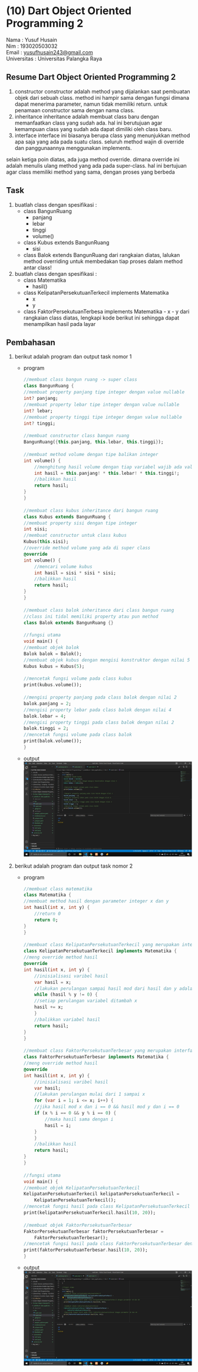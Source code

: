 # (10) Dart Object Oriented Programming 2

Nama : Yusuf Husain <br>
Nim : 193020503032 <br>
Email : yusufhusain243@gmail.com <br>
Universitas : Universitas Palangka Raya

## Resume Dart Object Oriented Programming 2

1. constructor
   constructor adalah method yang dijalankan saat pembuatan objek dari sebuah class. method ini hampir sama dengan fungsi dimana dapat menerima parameter, namun tidak memiliki return. untuk penamaan constructor sama dengan nama class.
2. inheritance
   inheritance adalah membuat class baru dengan memanfaatkan class yang sudah ada. hal ini berutujuan agar kemampuan class yang sudah ada dapat dimiliki oleh class baru.
3. interface
   interface ini biasanya berupa class yang menunjukkan method apa saja yang ada pada suatu class. seluruh method wajin di override dan panggunaannya menggunakan implements.

selain ketiga poin diatas, ada juga method override. dimana override ini adalah menulis ulang method yang ada pada super-class. hal ini bertujuan agar class memiliki method yang sama, dengan proses yang berbeda

## Task

1. buatlah class dengan spesifikasi :
   - class BangunRuang
     - panjang
     - lebar
     - tinggi
     - volume()
   - class Kubus extends BangunRuang
     - sisi
   - class Balok extends BangunRuang
     dari rangkaian diatas, lalukan method overriding untuk membedakan tiap proses dalam method antar class!
2. buatlah class dengan spesifikasi :
   - class Matematika
     - hasil()
   - class KelipatanPersekutuanTerkecil implements Matematika
     - x
     - y
   - class FaktorPersekutuanTerbesa implements Matematika - x - y
     dari rangkaian class diatas, lengkapi kode berikut ini sehingga dapat menampilkan hasil pada layar

## Pembahasan

1. berikut adalah program dan output task nomor 1

   - program

     ```dart
     //membuat class bangun ruang -> super class
     class BangunRuang {
     //membuat property panjang tipe integer dengan value nullable
     int? panjang;
     //membuat property lebar tipe integer dengan value nullable
     int? lebar;
     //membuat property tinggi tipe integer dengan value nullable
     int? tinggi;

     //membuat constructor class bangun ruang
     BangunRuang({this.panjang, this.lebar, this.tinggi});

     //membuat method volume dengan tipe balikan integer
     int volume() {
         //menghitung hasil volume dengan tiap variabel wajib ada value dengan cara menambahkan tanda seru
         int hasil = this.panjang! * this.lebar! * this.tinggi!;
         //balikkan hasil
         return hasil;
     }
     }

     //membuat class kubus inheritance dari bangun ruang
     class Kubus extends BangunRuang {
     //membuat property sisi dengan tipe integer
     int sisi;
     //membuat constructor untuk class kubus
     Kubus(this.sisi);
     //override method volume yang ada di super class
     @override
     int volume() {
         //mencari volume kubus
         int hasil = sisi * sisi * sisi;
         //balikkan hasil
         return hasil;
     }
     }

     //membuat class balok inheritance dari class bangun ruang
     //class ini tidal memiliki property atau pun method
     class Balok extends BangunRuang {}

     //fungsi utama
     void main() {
     //membuat objek balok
     Balok balok = Balok();
     //membuat objek kubus dengan mengisi konstruktor dengan nilai 5
     Kubus kubus = Kubus(5);

     //mencetak fungsi volume pada class kubus
     print(kubus.volume());

     //mengisi property panjang pada class balok dengan nilai 2
     balok.panjang = 2;
     //mengisi property lebar pada class balok dengan nilai 4
     balok.lebar = 4;
     //mengisi property tinggi pada class balok dengan nilai 2
     balok.tinggi = 2;
     //mencetak fungsi volume pada class balok
     print(balok.volume());
     }
     ```

   - output
     ![](https://github.com/YusufHusain243/Flutter_Yusuf-Husain/blob/main/10_Dart%20Object%20Oriented%20Programming%202/screenshots/outputTask1.jpeg)

2. berikut adalah program dan output task nomor 2

   - program

     ```dart
     //membuat class matematika
     class Matematika {
     //membuat method hasil dengan parameter integer x dan y
     int hasil(int x, int y) {
         //return 0
         return 0;
     }
     }

     //membuat class KelipatanPersekutuanTerkecil yang merupakan interface dari class matematika
     class KelipatanPersekutuanTerkecil implements Matematika {
     //meng override method hasil
     @override
     int hasil(int x, int y) {
         //inisialisasi varibel hasil
         var hasil = x;
         //lakukan perulangan sampai hasil mod dari hasil dan y adalah 0
         while (hasil % y != 0) {
         //setiap perulangan variabel ditambah x
         hasil += x;
         }
         //balikkan variabel hasil
         return hasil;
     }
     }

     //membuat class FaktorPersekutuanTerbesar yang merupakan interface dari class matematika
     class FaktorPersekutuanTerbesar implements Matematika {
     //meng override method hasil
     @override
     int hasil(int x, int y) {
         //inisialisasi varibel hasil
         var hasil;
         //lakukan perulangan mulai dari 1 sampai x
         for (var i = 1; i <= x; i++) {
         //jika hasil mod x dan i == 0 && hasil mod y dan i == 0
         if (x % i == 0 && y % i == 0) {
             //maka hasil sama dengan i
             hasil = i;
         }
         }
         //balikkan hasil
         return hasil;
     }
     }

     //fungsi utama
     void main() {
     //membuat objek KelipatanPersekutuanTerkecil
     KelipatanPersekutuanTerkecil kelipatanPersekutuanTerkecil =
         KelipatanPersekutuanTerkecil();
     //mencetak fungsi hasil pada class KelipatanPersekutuanTerkecil dengan parameter 10 dan 20
     print(kelipatanPersekutuanTerkecil.hasil(10, 20));

     //membuat objek FaktorPersekutuanTerbesar
     FaktorPersekutuanTerbesar faktorPersekutuanTerbesar =
         FaktorPersekutuanTerbesar();
     //mencetak fungsi hasil pada class FaktorPersekutuanTerbesar dengan parameter 10 dan 20
     print(faktorPersekutuanTerbesar.hasil(10, 20));
     }

     ```

   - output
     ![](https://github.com/YusufHusain243/Flutter_Yusuf-Husain/blob/main/10_Dart%20Object%20Oriented%20Programming%202/screenshots/outputTask2.jpeg)
